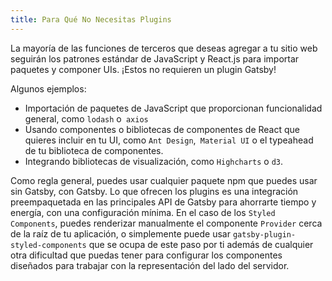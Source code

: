 ```yaml
---
title: Para Qué No Necesitas Plugins
---
```


La mayoría de las funciones de terceros que deseas agregar a tu sitio web seguirán los patrones estándar de JavaScript y React.js para importar paquetes y componer UIs. ¡Estos no requieren un plugin Gatsby!

Algunos ejemplos:

- Importación de paquetes de JavaScript que proporcionan funcionalidad general, como `lodash` o` axios`
- Usando componentes o bibliotecas de componentes de React que quieres incluir en tu UI, como `Ant Design`,` Material UI` o el typeahead de tu biblioteca de componentes.
- Integrando bibliotecas de visualización, como `Highcharts` o `d3`.

Como regla general, puedes usar cualquier paquete npm que puedes usar sin Gatsby, con Gatsby. Lo que ofrecen los plugins es una integración preempaquetada en las principales API de Gatsby para ahorrarte tiempo y energía, con una configuración mínima. En el caso de los `Styled Components`, puedes renderizar manualmente el componente `Provider` cerca de la raíz de tu aplicación, o simplemente puede usar `gatsby-plugin-styled-components` que se ocupa de este paso por ti además de cualquier otra dificultad que puedas tener para configurar los componentes diseñados para trabajar con la representación del lado del servidor.
